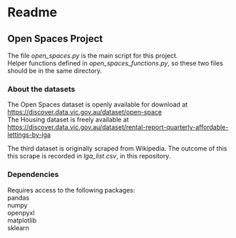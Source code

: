 # Readme
## Open Spaces Project

The file <i>open_spaces.py</i> is the main script for this project. <br />
Helper functions defined in <i>open_spaces_functions.py</i>, so these two files should be in the same directory. <br />

### About the datasets
The Open Spaces dataset is openly available for download at https://discover.data.vic.gov.au/dataset/open-space <br />
The Housing dataset is freely available at https://discover.data.vic.gov.au/dataset/rental-report-quarterly-affordable-lettings-by-lga <br />

The third dataset is originally scraped from Wikipedia. The outcome of this this scrape is recorded in <i>lga_list.csv</i>, in this repository. 

### Dependencies
Requires access to the following packages: <br />
pandas <br />
numpy <br />
openpyxl <br />
matplotlib <br />
sklearn
